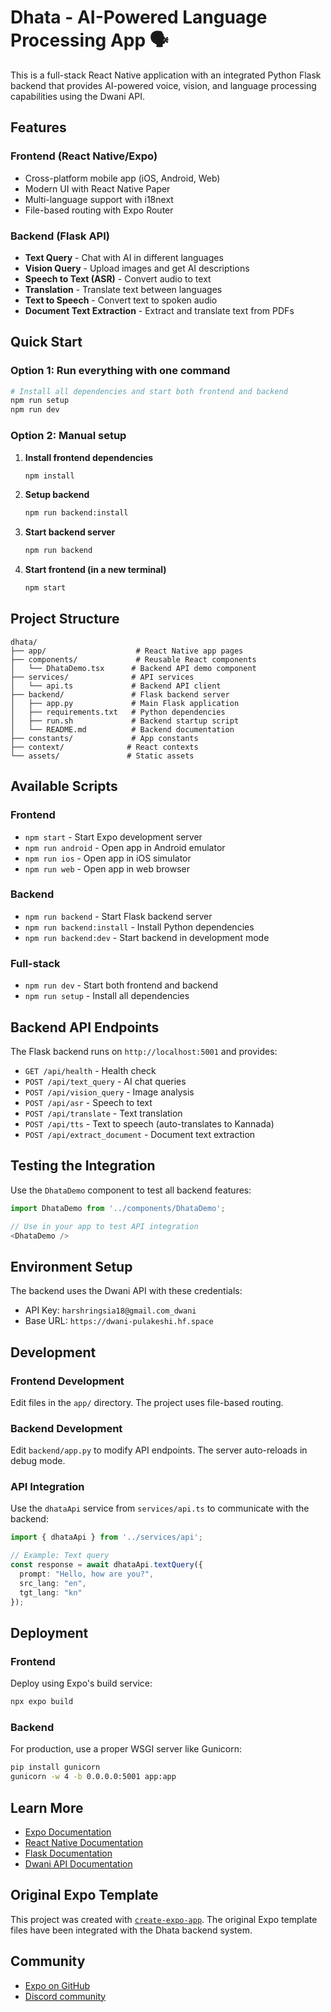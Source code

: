 # Dhata - AI-Powered Language Processing App 🗣️

This is a full-stack React Native application with an integrated Python Flask backend that provides AI-powered voice, vision, and language processing capabilities using the Dwani API.

## Features

### Frontend (React Native/Expo)
- Cross-platform mobile app (iOS, Android, Web)
- Modern UI with React Native Paper
- Multi-language support with i18next
- File-based routing with Expo Router

### Backend (Flask API)
- **Text Query** - Chat with AI in different languages
- **Vision Query** - Upload images and get AI descriptions  
- **Speech to Text (ASR)** - Convert audio to text
- **Translation** - Translate text between languages
- **Text to Speech** - Convert text to spoken audio
- **Document Text Extraction** - Extract and translate text from PDFs

## Quick Start

### Option 1: Run everything with one command
```bash
# Install all dependencies and start both frontend and backend
npm run setup
npm run dev
```

### Option 2: Manual setup

1. **Install frontend dependencies**
   ```bash
   npm install
   ```

2. **Setup backend**
   ```bash
   npm run backend:install
   ```

3. **Start backend server**
   ```bash
   npm run backend
   ```

4. **Start frontend (in a new terminal)**
   ```bash
   npm start
   ```

## Project Structure

```
dhata/
├── app/                    # React Native app pages
├── components/             # Reusable React components
│   └── DhataDemo.tsx      # Backend API demo component
├── services/              # API services
│   └── api.ts             # Backend API client
├── backend/               # Flask backend server
│   ├── app.py             # Main Flask application
│   ├── requirements.txt   # Python dependencies
│   ├── run.sh             # Backend startup script
│   └── README.md          # Backend documentation
├── constants/             # App constants
├── context/              # React contexts
└── assets/               # Static assets
```

## Available Scripts

### Frontend
- `npm start` - Start Expo development server
- `npm run android` - Open app in Android emulator
- `npm run ios` - Open app in iOS simulator  
- `npm run web` - Open app in web browser

### Backend
- `npm run backend` - Start Flask backend server
- `npm run backend:install` - Install Python dependencies
- `npm run backend:dev` - Start backend in development mode

### Full-stack
- `npm run dev` - Start both frontend and backend
- `npm run setup` - Install all dependencies

## Backend API Endpoints

The Flask backend runs on `http://localhost:5001` and provides:

- `GET /api/health` - Health check
- `POST /api/text_query` - AI chat queries
- `POST /api/vision_query` - Image analysis
- `POST /api/asr` - Speech to text
- `POST /api/translate` - Text translation
- `POST /api/tts` - Text to speech (auto-translates to Kannada)
- `POST /api/extract_document` - Document text extraction

## Testing the Integration

Use the `DhataDemo` component to test all backend features:

```typescript
import DhataDemo from '../components/DhataDemo';

// Use in your app to test API integration
<DhataDemo />
```

## Environment Setup

The backend uses the Dwani API with these credentials:
- API Key: `harshringsia18@gmail.com_dwani`
- Base URL: `https://dwani-pulakeshi.hf.space`

## Development

### Frontend Development
Edit files in the `app/` directory. The project uses file-based routing.

### Backend Development  
Edit `backend/app.py` to modify API endpoints. The server auto-reloads in debug mode.

### API Integration
Use the `dhataApi` service from `services/api.ts` to communicate with the backend:

```typescript
import { dhataApi } from '../services/api';

// Example: Text query
const response = await dhataApi.textQuery({
  prompt: "Hello, how are you?",
  src_lang: "en",
  tgt_lang: "kn"
});
```

## Deployment

### Frontend
Deploy using Expo's build service:
```bash
npx expo build
```

### Backend
For production, use a proper WSGI server like Gunicorn:
```bash
pip install gunicorn
gunicorn -w 4 -b 0.0.0.0:5001 app:app
```

## Learn More

- [Expo Documentation](https://docs.expo.dev/)
- [React Native Documentation](https://reactnative.dev/)
- [Flask Documentation](https://flask.palletsprojects.com/)
- [Dwani API Documentation](https://dwani.ai/api)

## Original Expo Template

This project was created with [`create-expo-app`](https://www.npmjs.com/package/create-expo-app). The original Expo template files have been integrated with the Dhata backend system.

## Community

- [Expo on GitHub](https://github.com/expo/expo)
- [Discord community](https://chat.expo.dev)
